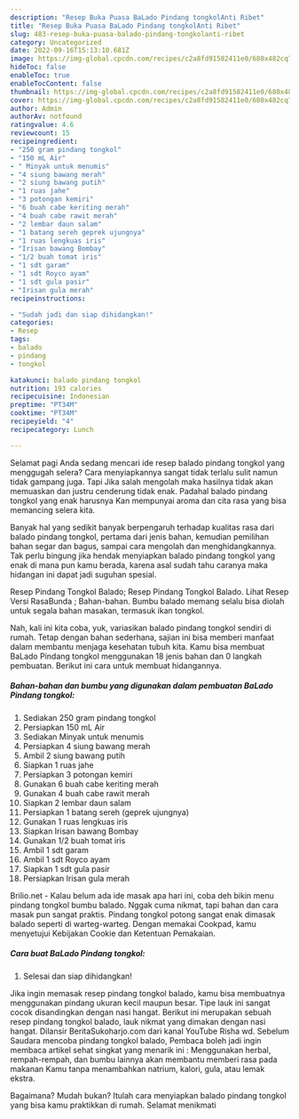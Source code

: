 ```yaml
---
description: "Resep Buka Puasa BaLado Pindang tongkolAnti Ribet"
title: "Resep Buka Puasa BaLado Pindang tongkolAnti Ribet"
slug: 483-resep-buka-puasa-balado-pindang-tongkolanti-ribet
category: Uncategorized
date: 2022-09-16T15:13:10.681Z
image: https://img-global.cpcdn.com/recipes/c2a8fd91582411e0/680x482cq70/balado-pindang-tongkol-foto-resep-utama.jpg
hideToc: false
enableToc: true
enableTocContent: false
thumbnail: https://img-global.cpcdn.com/recipes/c2a8fd91582411e0/680x482cq70/balado-pindang-tongkol-foto-resep-utama.jpg
cover: https://img-global.cpcdn.com/recipes/c2a8fd91582411e0/680x482cq70/balado-pindang-tongkol-foto-resep-utama.jpg
author: Admin
authorAv: notfound
ratingvalue: 4.6
reviewcount: 15
recipeingredient:
- "250 gram pindang tongkol"
- "150 mL Air"
- " Minyak untuk menumis"
- "4 siung bawang merah"
- "2 siung bawang putih"
- "1 ruas jahe"
- "3 potongan kemiri"
- "6 buah cabe keriting merah"
- "4 buah cabe rawit merah"
- "2 lembar daun salam"
- "1 batang sereh geprek ujungnya"
- "1 ruas lengkuas iris"
- "Irisan bawang Bombay"
- "1/2 buah tomat iris"
- "1 sdt garam"
- "1 sdt Royco ayam"
- "1 sdt gula pasir"
- "Irisan gula merah"
recipeinstructions:

- "Sudah jadi dan siap dihidangkan!"
categories:
- Resep
tags:
- balado
- pindang
- tongkol

katakunci: balado pindang tongkol 
nutrition: 193 calories
recipecuisine: Indonesian
preptime: "PT34M"
cooktime: "PT34M"
recipeyield: "4"
recipecategory: Lunch

---
```



Selamat pagi Anda sedang mencari ide resep balado pindang tongkol yang menggugah selera? Cara menyiapkannya sangat tidak terlalu sulit namun tidak gampang juga. Tapi Jika salah mengolah maka hasilnya tidak akan memuaskan dan justru cenderung tidak enak. Padahal balado pindang tongkol yang enak harusnya Kan mempunyai aroma dan cita rasa yang bisa memancing selera kita.


Banyak hal yang sedikit banyak berpengaruh terhadap kualitas rasa dari balado pindang tongkol, pertama dari jenis bahan, kemudian pemilihan bahan segar dan bagus, sampai cara mengolah dan menghidangkannya. Tak perlu bingung jika hendak menyiapkan balado pindang tongkol yang enak di mana pun kamu berada, karena asal sudah tahu caranya maka hidangan ini dapat jadi suguhan spesial.

Resep Pindang Tongkol Balado; Resep Pindang Tongkol Balado. Lihat Resep Versi RasaBunda ; Bahan-bahan. Bumbu balado memang selalu bisa diolah untuk segala bahan masakan, termasuk ikan tongkol.


Nah, kali ini kita coba, yuk, variasikan balado pindang tongkol sendiri di rumah. Tetap dengan bahan sederhana, sajian ini bisa memberi manfaat dalam membantu menjaga kesehatan tubuh kita. Kamu bisa membuat BaLado Pindang tongkol menggunakan 18 jenis bahan dan 0 langkah pembuatan. Berikut ini cara untuk membuat hidangannya.

<!--inarticleads1-->

##### Bahan-bahan dan bumbu yang digunakan dalam pembuatan BaLado Pindang tongkol:

1. Sediakan 250 gram pindang tongkol
1. Persiapkan 150 mL Air
1. Sediakan  Minyak untuk menumis
1. Persiapkan 4 siung bawang merah
1. Ambil 2 siung bawang putih
1. Siapkan 1 ruas jahe
1. Persiapkan 3 potongan kemiri
1. Gunakan 6 buah cabe keriting merah
1. Gunakan 4 buah cabe rawit merah
1. Siapkan 2 lembar daun salam
1. Persiapkan 1 batang sereh (geprek ujungnya)
1. Gunakan 1 ruas lengkuas iris
1. Siapkan Irisan bawang Bombay
1. Gunakan 1/2 buah tomat iris
1. Ambil 1 sdt garam
1. Ambil 1 sdt Royco ayam
1. Siapkan 1 sdt gula pasir
1. Persiapkan Irisan gula merah


Brilio.net - Kalau belum ada ide masak apa hari ini, coba deh bikin menu pindang tongkol bumbu balado. Nggak cuma nikmat, tapi bahan dan cara masak pun sangat praktis. Pindang tongkol potong sangat enak dimasak balado seperti di warteg-warteg. Dengan memakai Cookpad, kamu menyetujui Kebijakan Cookie dan Ketentuan Pemakaian. 

<!--inarticleads2-->

##### Cara buat BaLado Pindang tongkol:


1. Selesai dan siap dihidangkan!

Jika ingin memasak resep pindang tongkol balado, kamu bisa membuatnya menggunakan pindang ukuran kecil maupun besar. Tipe lauk ini sangat cocok disandingkan dengan nasi hangat. Berikut ini merupakan sebuah resep pindang tongkol balado, lauk nikmat yang dimakan dengan nasi hangat. Dilansir BeritaSukoharjo.com dari kanal YouTube Risha wd. Sebelum Saudara mencoba pindang tongkol balado, Pembaca boleh jadi ingin membaca artikel sehat singkat yang menarik ini : Menggunakan herbal, rempah-rempah, dan bumbu lainnya akan membantu memberi rasa pada makanan Kamu tanpa menambahkan natrium, kalori, gula, atau lemak ekstra. 

Bagaimana? Mudah bukan? Itulah cara menyiapkan balado pindang tongkol yang bisa kamu praktikkan di rumah. Selamat menikmati
